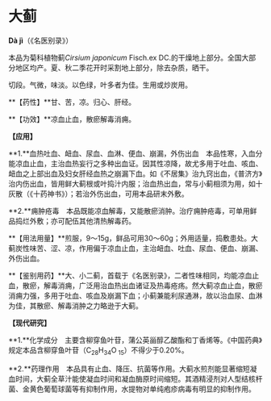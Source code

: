 # 大蓟

**Dà jì**（《名医别录》）

本品为菊科植物蓟*Cirsium japonicum* Fisch.ex DC.的干燥地上部分。全国大部分地区均产。夏、秋二季花开时采割地上部分，除去杂质，晒干。

切段。气微，味淡。以色绿，叶多者为佳。生用或炒炭用。

**【药性】**甘、苦，凉。归心、肝经。

**【功效】**凉血止血，散瘀解毒消痈。

**【应用】**

**1.**血热吐血、衄血、尿血、血淋、便血、崩漏，外伤出血　本品性寒，入血分能凉血止血，主治血热妄行之多种出血证。因其性凉降，故尤多用于吐血、咳血、衄血之上部出血及妇女肝经血热之崩漏下血。如《不居集》治九窍出血，《普济方》治内伤出血，皆用鲜大蓟根或叶捣汁内服；治血热出血，常与小蓟相须为用，如十灰散（《十药神书》）；若治外伤出血，可用本品研末外敷。

**2.**痈肿疮毒　本品既能凉血解毒，又能散瘀消肿。治疗痈肿疮毒，可单用鲜品捣烂外敷；亦可配伍其他清热解毒药。

**【用法用量】**煎服，9～15g，鲜品可用30～60g；外用适量，捣敷患处。大蓟炭性味苦、涩、凉，作用偏于凉血止血，主治衄血、吐血、尿血、便血、崩漏、外伤出血。

**【鉴别用药】**大、小二蓟，首载于《名医别录》，二者性味相同，均能凉血止血，散瘀，解毒消痈，广泛用治血热出血诸证及热毒疮疡。然大蓟凉血止血，散瘀消痈力强，多用于吐血、咳血及崩漏下血；小蓟兼能利尿通淋，故以治血尿、血淋为佳，其散瘀、解毒消肿之力略逊于大蓟。

**【现代研究】**

**1.**化学成分　主要含柳穿鱼叶苷，蒲公英甾醇乙酸酯和丁香烯等。《中国药典》规定本品含柳穿鱼叶苷（C<sub>28</sub>H<sub>34</sub>O<sub> 15</sub>）不得少于0.20%。

**2.**药理作用　本品具有止血、降压、抗菌等作用。大蓟水煎剂能显著缩短凝血时间，大蓟全草汁能使凝血时间和凝血酶原时间缩短。其酒精浸剂对人型结核杆菌、金黄色葡萄球菌等有抑制作用，水提物对单纯疱疹病毒有明显的抑制作用。